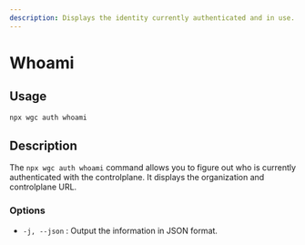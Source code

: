 ```yaml
---
description: Displays the identity currently authenticated and in use.
---
```


# Whoami

## Usage

```bash
npx wgc auth whoami
```

## Description

The `npx wgc auth whoami` command allows you to figure out who is currently authenticated with the controlplane. It displays the organization and controlplane URL.

### Options

* `-j, --json` : Output the information in JSON format.
